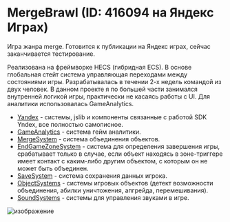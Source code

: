 # MergeBrawl (ID: 416094 на Яндекс Играх)

Игра жанра merge. Готовится к публикации на Яндекс играх, сейчас заканчивается тестирование.

Реализована на фреймворке HECS (гибридная ECS). В основе глобальная стейт система управляющая переходами между состояниями игры. Разрабатывалась в течении 2-х недель командой из двух человек. В данном проекте я по большей части занимался внутренней логикой игры, практически не касаясь работы с UI. Для аналитики использовалась GameAnalytics.

- [Yandex](Features/YandexSystem) - системы, jslib и компоненты связанные с работой SDK Yndex, все полностью самописное.
- [GameAnalytics](Systems/GameAnalytics/GameAnalyticsSystem.cs) - система гейм аналитики.
- [MergeSystem](Systems/GameLogic/MergeSystem.cs) - система объединения объектов.
- [EndGameZoneSystem](Systems/GameLogic/EndGameZoneSystem.cs) - система для определения завершения игры, срабатывает только в случае, если объект находясь в зоне-триггере имеет контакт с каким-либо другим объектом, с которым он не может быть объединен.
- [SaveSystem](Systems/SavePlayer/SavePlayerSystem.cs) - система сохранения данных игрока.
- [ObjectSystems](Systems/SceneObjects) - системы игровых объектов (детект возможности объединения, абилки уничтожения, апгрейда, перемешивания).
- [SoundSystems](Systems/Sounds/FXSoundSystem.cs) - системы для управления звуками в игре. 

![изображение](https://github.com/user-attachments/assets/e12bdcfc-74c8-4478-95af-c9ed2aae3206)
